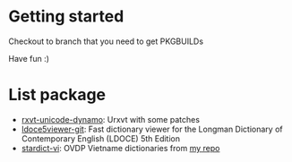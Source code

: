 Getting started
=======

Checkout to branch that you need to get PKGBUILDs

Have fun :)

List package
=======

- [rxvt-unicode-dynamo](../../tree/rxvt-unicode-dynamo): Urxvt with some patches
- [ldoce5viewer-git](../../tree/ldoce5viewer-git): Fast dictionary viewer for the Longman Dictionary of Contemporary English (LDOCE) 5th Edition
- [stardict-vi](../../tree/stardict-vi): OVDP Vietname dictionaries from [my repo](../../../stardict-vi)
